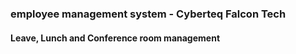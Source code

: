 ### employee management system - Cyberteq Falcon Tech

#### Leave, Lunch and Conference room management
